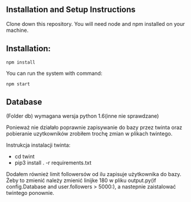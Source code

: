 ## Installation and Setup Instructions
Clone down this repository. You will need node and npm installed on your machine.
## Installation:
```npm install```

You can run the system with command:

```npm start```

## Database
(Folder db) wymagana wersja python 1.6(inne nie sprawdzane)

Ponieważ nie działało poprawnie zapisywanie do bazy przez twinta oraz pobieranie uzytkowników zrobiłem trochę zmian w plikach twintego.

Instrukcja instalacji twinta:
- cd twint
- pip3 install . -r requirements.txt

Dodałem również limit followersów od ilu zapisuje użytkownika do bazy. Żeby to zmienić należy zmienić linijke 180 w pliku output.py(if config.Database and user.followers > 5000:), a nastepnie zaistalować twintego ponownie.
